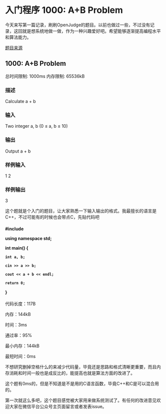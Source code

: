 # 入门程序 1000: A+B Problem

今天来写第一篇记录，刷刷OpenJudge的题目。以前也做过一些，不过没有记录，这回就是想系统地做一做，作为一种兴趣爱好吧。希望能够逐渐提高编程水平和算法能力。

[题目来源](http://bailian.openjudge.cn/practice/1000/)

## 1000: A+B Problem

总时间限制: 1000ms    内存限制: 65536kB

### 描述

Calculate a + b

### 输入

Two integer a, b (0 ≤ a, b ≤ 10)

### 输出

Output a + b

### 样例输入

1 2

### 样例输出

3

这个题就是个入门的题目，让大家熟悉一下输入输出的格式。我最擅长的语言是C++，不过可能有的时候也会带点C，先贴代码吧

<h4 id="linecode">
#include <iostream>
    
using namespace std;

int main() {

    int a, b;
    
    cin >> a >> b;
    
    cout << a + b << endl;
    
    return 0;
}
</h4>
代码长度：117B

内存：144kB        

时间：3ms

通过率：95%     

最小内存：144kB      

最短时间：0ms


不想研究删掉空格什么的来减少代码量，毕竟还是思路和格式清晰更重要，而且内存消耗和时间一般也是成反比的，能提高也就是算法方面的改进了。

这个题有0ms的，但是不知道是不是用的C语言函数，毕竟C++和C是可以混合用的。

第一次就这么多吧，这个题目感觉被大家用来做系统测试了。有任何的改进意见欢迎大家在微信平台公众号主页面留言或者发表issue。
